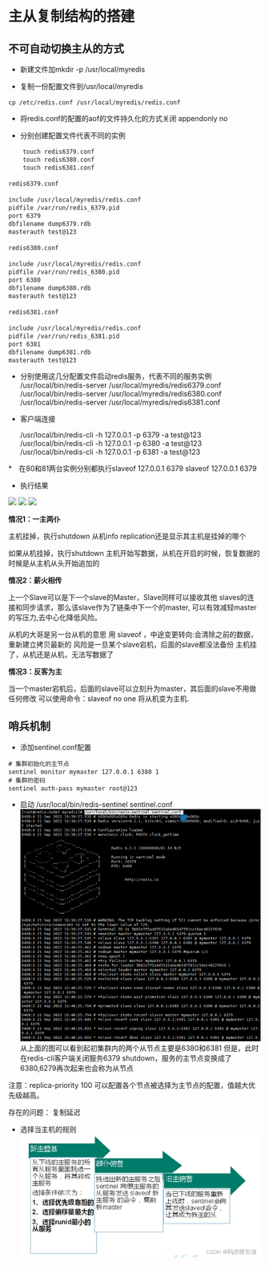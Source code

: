 # 主从复制结构的搭建

## 不可自动切换主从的方式

* 新建文件加mkdir -p /usr/local/myredis

* 复制一份配置文件到/usr/local/myredis 
```shell script
cp /etc/redis.conf /usr/local/myredis/redis.conf 
```

* 将redis.conf的配置的aof的文件持久化的方式关闭 appendonly no

* 分别创建配置文件代表不同的实例

```shell script
    touch redis6379.conf
    touch redis6380.conf
    touch redis6381.conf

redis6379.conf

include /usr/local/myredis/redis.conf
pidfile /var/run/redis_6379.pid
port 6379
dbfilename dump6379.rdb
masterauth test@123

redis6380.conf

include /usr/local/myredis/redis.conf
pidfile /var/run/redis_6380.pid
port 6380
dbfilename dump6380.rdb
masterauth test@123

redis6381.conf

include /usr/local/myredis/redis.conf
pidfile /var/run/redis_6381.pid
port 6381
dbfilename dump6381.rdb
masterauth test@123

````

* 分别使用这几分配置文件启动redis服务，代表不同的服务实例
/usr/local/bin/redis-server /usr/local/myredis/redis6379.conf
/usr/local/bin/redis-server /usr/local/myredis/redis6380.conf
/usr/local/bin/redis-server /usr/local/myredis/redis6381.conf


* 客户端连接

    /usr/local/bin/redis-cli -h 127.0.0.1 -p 6379 -a test@123
    /usr/local/bin/redis-cli -h 127.0.0.1 -p 6380 -a test@123
    /usr/local/bin/redis-cli -h 127.0.0.1 -p 6381 -a test@123
    

*　在80和81两台实例分别都执行slaveof 127.0.0.1 6379    slaveof 127.0.0.1 6379

* 执行结果

![](./files/redis-master-slave-1.PNG)
![](./files/redis-master-slave-2.PNG)
![](./files/redis-master-slave-3.PNG)


**情况1：一主两仆**


主机挂掉，执行shutdown
从机info replication还是显示其主机是挂掉的哪个

如果从机挂掉，执行shutdown
主机开始写数据，从机在开启的时候，恢复数据的时候是从主机从头开始追加的

**情况2：薪火相传**

上一个Slave可以是下一个slave的Master，Slave同样可以接收其他 slaves的连接和同步请求，那么该slave作为了链条中下一个的master, 可以有效减轻master的写压力,去中心化降低风险。

从机的大哥是另一台从机的意思
用 slaveof <ip><port> ，中途变更转向:会清除之前的数据，重新建立拷贝最新的
风险是一旦某个slave宕机，后面的slave都没法备份
主机挂了，从机还是从机，无法写数据了


**情况3：反客为主**

当一个master宕机后，后面的slave可以立刻升为master，其后面的slave不用做任何修改
可以使用命令：slaveof no one 将从机变为主机.


## 哨兵机制
* 添加sentinel.conf配置

```shell script
# 集群初始化的主节点
sentinel monitor mymaster 127.0.0.1 6380 1
# 集群的密码
sentinel auth-pass mymaster root@123

```

* 启动
/usr/local/bin/redis-sentinel sentinel.conf 
![哨兵机制](./files/redis-master-slave-sentinel-1.PNG)
从上面的图可以看到起初集群内的两个从节点主要是6380和6381
但是，此时在redis-cli客户端关闭服务6379 shutdown，服务的主节点变换成了6380,6279再次起来也会称为从节点


注意：replica-priority 100 可以配置各个节点被选择为主节点的配置，值越大优先级越高。

存在的问题：
    复制延迟
    
    
* 选择当主机的规则
![选择当主机的规则](./files/redis-master-slave-sentinel-2.PNG)    

